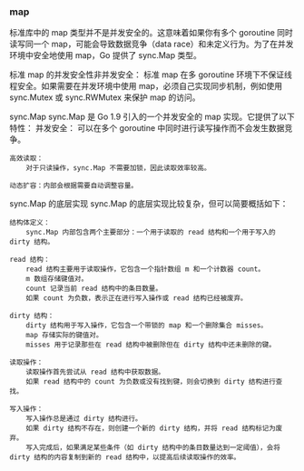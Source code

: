 ### map
标准库中的 map 类型并不是并发安全的。这意味着如果你有多个 goroutine 同时读写同一个 map，可能会导致数据竞争（data race）和未定义行为。为了在并发环境中安全地使用 map，Go 提供了 sync.Map 类型。


标准 map 的并发安全性非并发安全：
    标准 map 在多 goroutine 环境下不保证线程安全。如果需要在并发环境中使用 map，必须自己实现同步机制，例如使用 sync.Mutex 或 sync.RWMutex 来保护 map 的访问。

sync.Map
sync.Map 是 Go 1.9 引入的一个并发安全的 map 实现。它提供了以下特性：
    并发安全：
        可以在多个 goroutine 中同时进行读写操作而不会发生数据竞争。

    高效读取：
        对于只读操作，sync.Map 不需要加锁，因此读取效率较高。
        
    动态扩容：内部会根据需要自动调整容量。



sync.Map 的底层实现
sync.Map 的底层实现比较复杂，但可以简要概括如下：

    结构体定义：
        sync.Map 内部包含两个主要部分：一个用于读取的 read 结构和一个用于写入的 dirty 结构。
        
    read 结构：
        read 结构主要用于读取操作，它包含一个指针数组 m 和一个计数器 count。
        m 数组存储键值对。
        count 记录当前 read 结构中的条目数量。
        如果 count 为负数，表示正在进行写入操作或 read 结构已经被废弃。
        
    dirty 结构：
        dirty 结构用于写入操作，它包含一个带锁的 map 和一个删除集合 misses。
        map 存储实际的键值对。
        misses 用于记录那些在 read 结构中被删除但在 dirty 结构中还未删除的键。
        
    读取操作：
        读取操作首先尝试从 read 结构中获取数据。
        如果 read 结构中的 count 为负数或没有找到键，则会切换到 dirty 结构进行查找。
        
    写入操作：
        写入操作总是通过 dirty 结构进行。
        如果 dirty 结构不存在，则创建一个新的 dirty 结构，并将 read 结构标记为废弃。
        写入完成后，如果满足某些条件（如 dirty 结构中的条目数量达到一定阈值），会将 dirty 结构的内容复制到新的 read 结构中，以提高后续读取操作的效率。